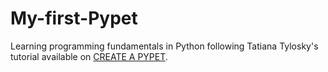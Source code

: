 # My-first-Pypet
Learning programming fundamentals in Python following Tatiana Tylosky's tutorial available on [CREATE A PYPET].

[CREATE A PYPET]: https://www.thinkful.com/learn/intro-to-python-tutorial/
